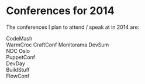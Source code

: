 Conferences for 2014
====
The conferences I plan to attend / speak at in 2014 are:

CodeMash  
WarmCroc 
CraftConf
Monitorama
DevSum  
NDC Oslo  
PuppetConf  
DevDay  
BuildStuff  
FlowConf
